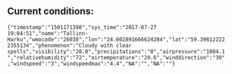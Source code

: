 ## Current conditions: 
 ``` {"timestamp":"1501171398","sys_time":"2017-07-27 19:04:51","name":"Tallinn-Harku","wmocode":"26038","lon":"24.602891666624284","lat":"59.398122222355134","phenomenon":"Cloudy with clear spells","visibility":"20.0","precipitations":"0","airpressure":"1004.1","relativehumidity":"72","airtemperature":"20.6","winddirection":"30","windspeed":"3","windspeedmax":"4.4","NA":"","NA":""} ```
